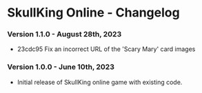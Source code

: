 # SkullKing Online - Changelog

### Version 1.1.0 - August 28th, 2023

- 23cdc95 Fix an incorrect URL of the 'Scary Mary' card images

### Version 1.0.0 - June 10th, 2023

- Initial release of SkullKing online game with existing code.
